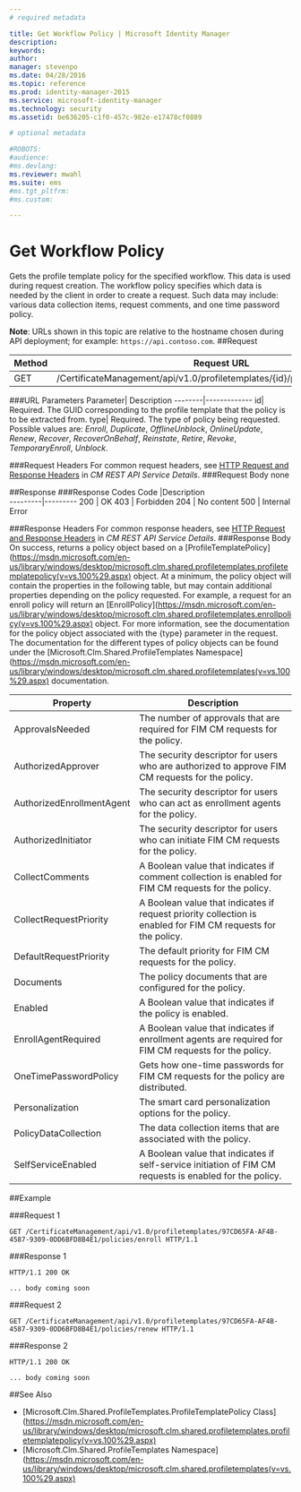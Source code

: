 ```yaml
---
# required metadata

title: Get Workflow Policy | Microsoft Identity Manager
description:
keywords:
author: 
manager: stevenpo
ms.date: 04/28/2016
ms.topic: reference
ms.prod: identity-manager-2015
ms.service: microsoft-identity-manager
ms.technology: security
ms.assetid: be636205-c1f0-457c-982e-e17478cf0889

# optional metadata

#ROBOTS:
#audience:
#ms.devlang:
ms.reviewer: mwahl
ms.suite: ems
#ms.tgt_pltfrm:
#ms.custom:

---
```


# Get Workflow Policy
Gets the profile template policy for the specified workflow. This data is used during request creation. The workflow policy specifies which data is needed by the client in order to create a request. Such data may include: various data collection items, request comments, and one time password policy.

**Note**: URLs shown in this topic are relative to the hostname chosen during API deployment; for example: `https://api.contoso.com`.
##Request


Method  |Request URL  
---------|---------
GET     |/CertificateManagement/api/v1.0/profiletemplates/{id}/policy/workflow/{type}

###URL Parameters
Parameter| Description
--------|-------------
id| Required. The GUID corresponding to the profile template that the policy is to be extracted from.
type| Required. The type of policy being requested. Possible values are: *Enroll*, *Duplicate*, *OfflineUnblock*, *OnlineUpdate*, *Renew*, *Recover*, *RecoverOnBehalf*, *Reinstate*, *Retire*, *Revoke*, *TemporaryEnroll*, *Unblock*.

###Request Headers
For common request headers, see [HTTP Request and Response Headers](certificate-management-rest-api-service-details.md#HttpHeaders) in *CM REST API Service Details*.
###Request Body
none

##Response
###Response Codes
Code  |Description  
---------|---------
200     | OK
403 | Forbidden
204 | No content
500 | Internal Error

###Response Headers
For common response headers, see [HTTP Request and Response Headers](certificate-management-rest-api-service-details.md#HttpHeaders) in *CM REST API Service Details*.
###Response Body
On success, returns a policy object based on a [ProfileTemplatePolicy](https://msdn.microsoft.com/en-us/library/windows/desktop/microsoft.clm.shared.profiletemplates.profiletemplatepolicy(v=vs.100%29.aspx) object. At a minimum, the policy object will contain the properties in the following table, but may contain additional properties depending on the policy requested. For example, a request for an enroll policy will return an [EnrollPolicy](https://msdn.microsoft.com/en-us/library/windows/desktop/microsoft.clm.shared.profiletemplates.enrollpolicy(v=vs.100%29.aspx) object. For more information, see the documentation for the policy object associated with the {type} parameter in the request. The documentation for the different types of policy objects can be found under the [Microsoft.Clm.Shared.ProfileTemplates Namespace](https://msdn.microsoft.com/en-us/library/windows/desktop/microsoft.clm.shared.profiletemplates(v=vs.100%29.aspx) documentation.

Property | Description
---------|------------
ApprovalsNeeded | The number of approvals that are required for FIM CM requests for the policy.
AuthorizedApprover | The security descriptor for users who are authorized to approve FIM CM requests for the policy.
AuthorizedEnrollmentAgent | The security descriptor for users who can act as enrollment agents for the policy.
AuthorizedInitiator | The security descriptor for users who can initiate FIM CM requests for the policy.
CollectComments | A Boolean value that indicates if comment collection is enabled for FIM CM requests for the policy.
CollectRequestPriority | A Boolean value that indicates if request priority collection is enabled for FIM CM requests for the policy.
DefaultRequestPriority | The default priority for FIM CM requests for the policy.
Documents | The policy documents that are configured for the policy.
Enabled | A Boolean value that indicates if the policy is enabled.
EnrollAgentRequired | A Boolean value that indicates if enrollment agents are required for FIM CM requests for the policy.
OneTimePasswordPolicy | Gets how one-time passwords for FIM CM requests for the policy are distributed.
Personalization | The smart card personalization options for the policy.
PolicyDataCollection | The data collection items that are associated with the policy.
SelfServiceEnabled | A Boolean value that indicates if self-service initiation of FIM CM requests is enabled for the policy.

##Example

###Request 1
```
GET /CertificateManagement/api/v1.0/profiletemplates/97CD65FA-AF4B-4587-9309-0DD6BFD8B4E1/policies/enroll HTTP/1.1
```
###Response 1
```
HTTP/1.1 200 OK

... body coming soon
```       
###Request 2
```
GET /CertificateManagement/api/v1.0/profiletemplates/97CD65FA-AF4B-4587-9309-0DD6BFD8B4E1/policies/renew HTTP/1.1
```
###Response 2
```
HTTP/1.1 200 OK

... body coming soon
```       
##See Also

- [Microsoft.Clm.Shared.ProfileTemplates.ProfileTemplatePolicy Class](https://msdn.microsoft.com/en-us/library/windows/desktop/microsoft.clm.shared.profiletemplates.profiletemplatepolicy(v=vs.100%29.aspx)
- [Microsoft.Clm.Shared.ProfileTemplates Namespace](https://msdn.microsoft.com/en-us/library/windows/desktop/microsoft.clm.shared.profiletemplates(v=vs.100%29.aspx)

